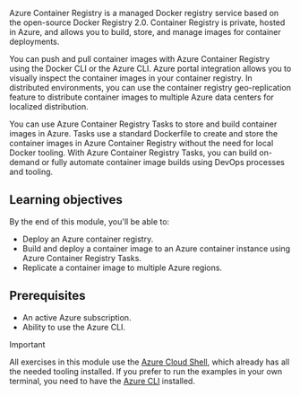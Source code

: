 Azure Container Registry is a managed Docker registry service based on the open-source Docker Registry 2.0. Container Registry is private, hosted in Azure, and allows you to build, store, and manage images for container deployments.

You can push and pull container images with Azure Container Registry using the Docker CLI or the Azure CLI. Azure portal integration allows you to visually inspect the container images in your container registry. In distributed environments, you can use the container registry geo-replication feature to distribute container images to multiple Azure data centers for localized distribution.

You can use Azure Container Registry Tasks to store and build container images in Azure. Tasks use a standard Dockerfile to create and store the container images in Azure Container Registry without the need for local Docker tooling. With Azure Container Registry Tasks, you can build on-demand or fully automate container image builds using DevOps processes and tooling.

## Learning objectives

By the end of this module, you'll be able to:

- Deploy an Azure container registry.
- Build and deploy a container image to an Azure container instance using Azure Container Registry Tasks.
- Replicate a container image to multiple Azure regions.

## Prerequisites  

- An active Azure subscription.
- Ability to use the Azure CLI.

> [!IMPORTANT]
> All exercises in this module use the [Azure Cloud Shell](/azure/cloud-shell/overview?WT.mc_id=deploycontainerapps_intro-learn-ludossan), which already has all the needed tooling installed. If you prefer to run the examples in your own terminal, you need to have the [Azure CLI](/azure/aks/kubernetes-walkthrough?WT.mc_id=deploycontainerapps_intro-learn-ludossan) installed.
